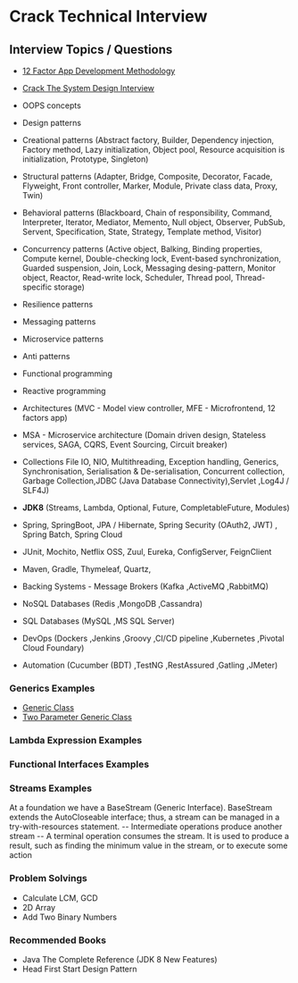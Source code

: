 # Crack Technical Interview
 
## Interview Topics / Questions
* [12 Factor App Development Methodology](https://12factor.net/)
* [Crack The System Design Interview](https://tianpan.co/notes/2016-02-13-crack-the-system-design-interview)
* OOPS concepts
* Design patterns
* Creational patterns (Abstract factory, Builder, Dependency injection, Factory method, Lazy initialization, Object pool, Resource acquisition is initialization, Prototype, Singleton)
* Structural patterns (Adapter, Bridge, Composite, Decorator, Facade, Flyweight, Front controller, Marker, Module, Private class data, Proxy, Twin)
* Behavioral patterns (Blackboard, Chain of responsibility, Command, Interpreter, Iterator, Mediator, Memento, Null object, Observer, PubSub, Servent, Specification, State, Strategy, Template method, Visitor)
* Concurrency patterns (Active object, Balking, Binding properties, Compute kernel, Double-checking lock, Event-based synchronization, Guarded suspension, Join, Lock, Messaging desing-pattern, Monitor object, Reactor, Read-write lock, Scheduler, Thread pool, Thread-specific storage)
* Resilience patterns
* Messaging patterns
* Microservice patterns
* Anti patterns

* Functional programming
* Reactive programming
* Architectures (MVC - Model view controller, MFE - Microfrontend, 12 factors app) 
* MSA - Microservice architecture (Domain driven design, Stateless services, SAGA, CQRS, Event Sourcing, Circuit breaker)


* Collections File IO, NIO, Multithreading, Exception handling, Generics, Synchronisation, Serialisation & De-serialisation,
Concurrent collection, Garbage Collection,JDBC (Java Database Connectivity),Servlet ,Log4J / SLF4J) 

* __JDK8__ (Streams, Lambda, Optional, Future, CompletableFuture, Modules) 

* Spring, SpringBoot, JPA / Hibernate, Spring Security (OAuth2, JWT) , Spring Batch, Spring Cloud

* JUnit, Mochito, Netflix OSS, Zuul, Eureka, ConfigServer, FeignClient
* Maven, Gradle, Thymeleaf, Quartz, 

* Backing Systems - Message Brokers (Kafka ,ActiveMQ ,RabbitMQ)
* NoSQL Databases
(Redis
,MongoDB
,Cassandra)

* SQL Databases
(MySQL
,MS SQL Server)

* DevOps
(Dockers
,Jenkins
,Groovy
,CI/CD pipeline
,Kubernetes 
,Pivotal Cloud Foundary)

* Automation
(Cucumber (BDT)
,TestNG
,RestAssured
,Gatling
,JMeter)


### Generics Examples
* [Generic Class](https://github.com/jawadsiddiqui/ProblemSolvings/blob/master/src/com/company/GenericClass.java)
* [Two Parameter Generic Class](https://github.com/jawadsiddiqui/ProblemSolvings/blob/master/src/com/company/TwoParamGenClass.java)

### Lambda Expression Examples

### Functional Interfaces Examples

### Streams Examples
At a foundation we have a BaseStream (Generic Interface). BaseStream extends the AutoCloseable interface; thus, a stream can be managed in a try-with-resources statement.
-- Intermediate operations produce another stream
-- A terminal operation consumes the stream. It is used to produce a result, such as finding the minimum value in the stream, or to execute some action

### Problem Solvings
* Calculate LCM, GCD
* 2D Array
* Add Two Binary Numbers


### Recommended Books
* Java The Complete Reference (JDK 8 New Features)
* Head First Start Design Pattern







